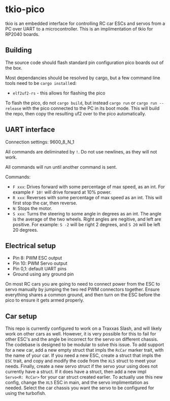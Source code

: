 # tkio-pico
tkio is an embedded interface for controlling RC car ESCs and servos from a PC over UART to a microcontroller. This is an implimentation of tkio for RP2040 boards.

## Building
The source code should flash standard pin configuration pico boards out of the box. 

Most dependancies should be resolved by cargo, but a few command line tools need to be `cargo install`ed:
- `elf2uf2-rs` - this allows for flashing the pico

To flash the pico, do not `cargo build`, but instead `cargo run` or `cargo run --release` with the pico connected to the PC in its boot mode. This will build the repo, then copy
the resulting uf2 over to the pico automatically.

## UART interface
Connection settings: 9600_8_N_1

All commands are deliminated by `!`. Do not use newlines, as they will not work. 

All commands will run until another command is sent.

Commands:
- `F xxx`: Drives forward with some percentage of max speed, as an int. For example `F 10!` will drive forward at 10% power.
- `R xxx`: Reverses with some percentage of max speed as an int. This will first stop the car, then reverse.
- `N`: Stops the motor.
- `S xxx`: Turns the steering to some angle in degrees as an int. The angle is the average of the two wheels. Right angles are negitive, and left are positive. For example:
`S -2` will be right 2 degrees, and `S 20` will be left 20 degrees. 

## Electrical setup
- Pin 8: PWM ESC output
- Pin 10: PWM Servo output
- Pin 0,1: default UART pins
- Ground using any ground pin

On most RC cars you are going to need to connect power from the ESC to servo manually by jumping the two red PWM connectors together. Ensure everything shares a common ground,
and then turn on the ESC before the pico to ensure it gets armed properly.

## Car setup
This repo is currently configured to work on a Traxxas Slash, and will likely work on other cars as well. However, it is very possible for this to fail for other ESC's
and the angle be incorrect for the servo on different chassis. The codebase is designed to be modular to solve this issue. To add support for a new car, add a new 
empty struct that impls the `RcCar` marker trait, with the name of your car. If you need a new ESC, create a struct that impls the `ESC` trait, and copy and modify the code from the `XL5`
struct to meet your needs. Finally, create a new servo struct if the servo your using does not currently have a struct. If it does have a struct, then add a new impl 
`Servo<R: RcCar>` for your car struct created earlier. To actually use this new config, change the `XL5` ESC in main, and the servo implimentation as needed. Select the 
car chassis you want the servo to be configured for using the turbofish.
